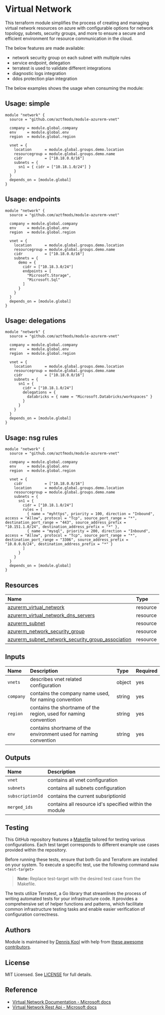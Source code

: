 # Virtual Network

This terraform module simplifies the process of creating and managing virtual network resources on azure with configurable options for network topology, subnets, security groups, and more to ensure a secure and efficient environment for resource communication in the cloud.

The below features are made available:

- network security group on each subnet with multiple rules
- service endpoint, delegation
- terratest is used to validate different integrations
- diagnostic logs integration
- ddos protection plan integration

The below examples shows the usage when consuming the module:

## Usage: simple

```hcl
module "network" {
  source = "github.com/aztfmods/module-azurerm-vnet"

  company = module.global.company
  env     = module.global.env
  region  = module.global.region

  vnet = {
    location      = module.global.groups.demo.location
    resourcegroup = module.global.groups.demo.name
    cidr          = ["10.18.0.0/16"]
    subnets = {
      sn1 = { cidr = ["10.18.1.0/24"] }
    }
  }
  depends_on = [module.global]
}
```

## Usage: endpoints

```hcl
module "network" {
  source = "github.com/aztfmods/module-azurerm-vnet"

  company = module.global.company
  env     = module.global.env
  region  = module.global.region

  vnet = {
    location      = module.global.groups.demo.location
    resourcegroup = module.global.groups.demo.name
    cidr          = ["10.18.0.0/16"]
    subnets = {
      demo = {
        cidr = ["10.18.3.0/24"]
        endpoints = [
          "Microsoft.Storage",
          "Microsoft.Sql"
        ]
      }
    }
  }
  depends_on = [module.global]
}
```

## Usage: delegations

```hcl
module "network" {
  source = "github.com/aztfmods/module-azurerm-vnet"

  company = module.global.company
  env     = module.global.env
  region  = module.global.region

  vnet = {
    location      = module.global.groups.demo.location
    resourcegroup = module.global.groups.demo.name
    cidr          = ["10.18.0.0/16"]
    subnets = {
      sn1 = {
        cidr = ["10.18.1.0/24"]
        delegations = {
          databricks = { name = "Microsoft.Databricks/workspaces" }
        }
      }
    }
  }
  depends_on = [module.global]
}
```

## Usage: nsg rules

```hcl
module "network" {
  source = "github.com/aztfmods/module-azurerm-vnet"

  company = module.global.company
  env     = module.global.env
  region  = module.global.region

  vnet = {
    cidr          = ["10.18.0.0/16"]
    location      = module.global.groups.demo.location
    resourcegroup = module.global.groups.demo.name
    subnets = {
      sn1 = {
        cidr = ["10.18.1.0/24"]
        rules = [
          { name = "myhttps", priority = 100, direction = "Inbound", access = "Allow", protocol = "Tcp", source_port_range = "*", destination_port_range = "443", source_address_prefix = "10.151.1.0/24", destination_address_prefix = "*" },
          { name = "mysql", priority = 200, direction = "Inbound", access = "Allow", protocol = "Tcp", source_port_range = "*", destination_port_range = "3306", source_address_prefix = "10.0.0.0/24", destination_address_prefix = "*" }
        ]
      }
    }
  }
  depends_on = [module.global]
}
```

## Resources

| Name | Type |
| :-- | :-- |
| [azurerm_virtual_network](https://registry.terraform.io/providers/hashicorp/azurerm/latest/docs/resources/virtual_network) | resource |
| [azurerm_virtual_network_dns_servers](https://registry.terraform.io/providers/hashicorp/azurerm/latest/docs/resources/virtual_network_dns_servers) | resource |
| [azurerm_subnet](https://registry.terraform.io/providers/hashicorp/azurerm/latest/docs/resources/subnet) | resource |
| [azurerm_network_security_group](https://registry.terraform.io/providers/hashicorp/azurerm/latest/docs/resources/network_security_group) | resource |
| [azurerm_subnet_network_security_group_association](https://registry.terraform.io/providers/hashicorp/azurerm/latest/docs/resources/subnet_network_security_group_association) | resource |

## Inputs

| Name | Description | Type | Required |
| :-- | :-- | :-- | :-- |
| `vnets` | describes vnet related configuration | object | yes |
| `company` | contains the company name used, for naming convention | string | yes |
| `region` | contains the shortname of the region, used for naming convention | string | yes |
| `env` | contains shortname of the environment used for naming convention | string | yes |

## Outputs

| Name | Description |
| :-- | :-- |
| `vnet` | contains all vnet configuration |
| `subnets` | contains all subnets configuration |
| `subscriptionId` | contains the current subsriptionId |
| `merged_ids` | contains all resource id's specified within the module |

## Testing
This GitHub repository features a [Makefile](./Makefile) tailored for testing various configurations. Each test target corresponds to different example use cases provided within the repository.

Before running these tests, ensure that both Go and Terraform are installed on your system. To execute a specific test, use the following command ```make <test-target>```
> **Note:** Replace test-target with the desired test case from the Makefile.

The tests utilize Terratest, a Go library that streamlines the process of writing automated tests for your infrastructure code. It provides a comprehensive set of helper functions and patterns, which facilitate common infrastructure testing tasks and enable easier verification of configuration correctness.

## Authors

Module is maintained by [Dennis Kool](https://github.com/dkooll) with help from [these awesome contributors](https://github.com/aztfmods/module-azurerm-vnet/graphs/contributors).

## License

MIT Licensed. See [LICENSE](https://github.com/aztfmods/module-azurerm-vnet/blob/main/LICENSE) for full details.

## Reference

- [Virtual Network Documentation - Microsoft docs](https://learn.microsoft.com/en-us/azure/virtual-network/)
- [Virtual Network Rest Api - Microsoft docs](https://learn.microsoft.com/en-us/rest/api/virtual-network/)